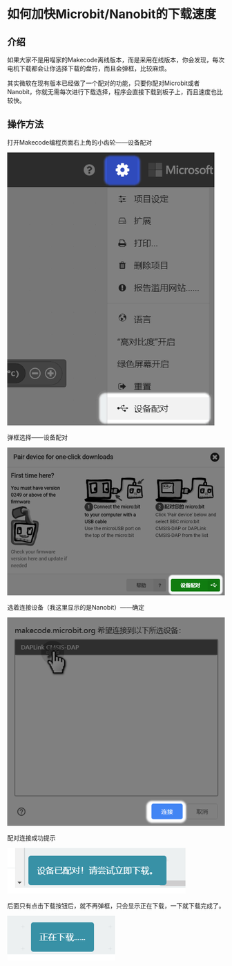 # 如何加快Microbit/Nanobit的下载速度



## 介绍

如果大家不是用喵家的Makecode离线版本，而是采用在线版本，你会发现，每次电机下载都会让你选择下载的盘符，而且会弹框，比较麻烦。

其实微软在现有版本已经做了一个配对的功能，只要你配对Microbit或者Nanobit，你就无需每次进行下载选择，程序会直接下载到板子上，而且速度也比较快。



## 操作方法

打开Makecode编程页面右上角的小齿轮——设备配对

![](uploadPairing/01.png)



弹框选择——设备配对

![](uploadPairing/02.png)



选着连接设备（我这里显示的是Nanobit）——确定

![](uploadPairing/03.png)



配对连接成功提示

![](uploadPairing/04.png)



后面只有点击下载按钮后，就不再弹框，只会显示正在下载，一下就下载完成了。

![](uploadPairing/05.png)